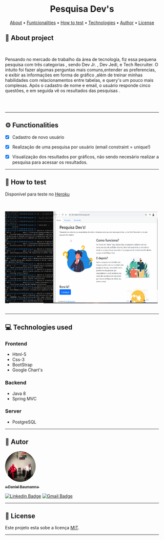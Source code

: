 <h1 align="center">Pesquisa Dev's</h1>

<p align="center">
 <a href="#-sobre-o-projeto">About</a> •
 <a href="#-funcionalidades">Funtcionalities</a> •
 <a href="#-como-executar-o-projeto">How to test</a> •
 <a href="#-tecnologias">Technologies</a> • 
 <a href="#-autor">Author</a> • 
 <a href="#user-content--licença">License</a>
</p>

## 💬 About project

<br>

<p>
  Pensando no mercado de trabalho da área de tecnologia, fiz essa pequena pesquisa com três categorias , sendo Dev Jr. , Dev Jedi, e Tech Recruiter. O intuito foi fazer algumas perguntas mais comuns,entender as preferencias, e exibir as informaçôes em forma de gráfico ,além de treinar minhas habilidades com relacionamentos entre tabelas, e query's um pouco mais complexas.
  Após o cadastro de nome e email, o usuário responde cinco questões, e em seguida vê os resultados das pesquisas .
</p>

<br>

<br>

---

## ⚙️ Functionalities

- [X] Cadastro de novo usuário

- [X] Realização de uma pesquisa por usuário (email constraint = unique!)

- [X] Visualização dos resultados por gráficos, não sendo necesário realizar a pesquisa para acessar os resultados.

---

## 🚀 How to test

<p>Disponível para teste no <a href="https://dsb-register.herokuapp.com/register">Heroku</a></p>

<br>

<br>

<img src="https://github.com/DanielSBaumann/dev-research/blob/main/src/main/resources/static/research.gif" width="500" height="300" alt="gif-login"/>

<br>

<br>

---

## 💻 Technologies used 

### Frontend

<ul>
  <li>Html-5</li>
  <li>Css-3</li>
  <li>BootStrap</li>
  <li>Google Chart's</li>
</ul>

### Backend

<ul>
  <li>Java 8</li>
  <li>Spring MVC</li>
</ul>

### Server

<ul>
  <li>PostgreSQL</li>
</ul>

---

## 🤖 Autor

<a href="https://github.com/DanielSBaumann">
 <img style="border-radius: 50%;" src="https://github.com/DanielSBaumann/java-markteplace/blob/main/WebContent/readme/think.jpg" width="100px;" alt=""/>
 <br />
 <sub><b>💥Daniel Baumann💥</b></sub></a> <a href="https://github.com/DanielSBaumann" title="Daniel Baumann"></a>
 <br />

 [![Linkedin Badge](https://img.shields.io/badge/-Daniel-blue?style=flat-square&logo=Linkedin&logoColor=white&link=https://www.linkedin.com/in/daniel-baumann-6054a437/)](https://www.linkedin.com/in/daniel-baumann-6054a437/) 
[![Gmail Badge](https://img.shields.io/badge/-dr4wone@gmail.com-c14438?style=flat-square&logo=Gmail&logoColor=white&link=mailto:dr4wone@gmail.com)](mailto:dr4wone@gmail.com)

---

## 📝 License

Este projeto esta sobe a licença [MIT](./LICENSE).

---